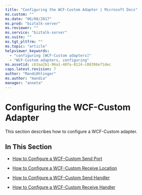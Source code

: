 ```yaml
---
title: "Configuring the WCF-Custom Adapter | Microsoft Docs"
ms.custom: ""
ms.date: "06/08/2017"
ms.prod: "biztalk-server"
ms.reviewer: ""
ms.service: "biztalk-server"
ms.suite: ""
ms.tgt_pltfrm: ""
ms.topic: "article"
helpviewer_keywords: 
  - "configuring [WCF-Custom adapters]"
  - "WCF-Custom adapters, configuring"
ms.assetid: c63aa2b1-96a1-40fa-8124-c88398e71dec
caps.latest.revision: 7
author: "MandiOhlinger"
ms.author: "mandia"
manager: "anneta"
---
```

# Configuring the WCF-Custom Adapter
This section describes how to configure a WCF-Custom adapter.  
  
## In This Section  
  
-   [How to Configure a WCF-Custom Send Port](../core/how-to-configure-a-wcf-custom-send-port.md)  
  
-   [How to Configure a WCF-Custom Receive Location](../core/how-to-configure-a-wcf-custom-receive-location.md)  
  
-   [How to Configure a WCF-Custom Send Handler](../core/how-to-configure-a-wcf-custom-send-handler.md)  
  
-   [How to Configure a WCF-Custom Receive Handler](../core/how-to-configure-a-wcf-custom-receive-handler.md)